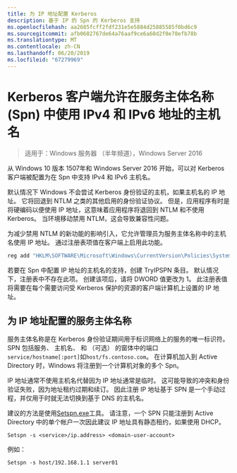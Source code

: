 ```yaml
---
title: 为 IP 地址配置 Kerberos
description: 基于 IP 的 Spn 的 Kerberos 支持
ms.openlocfilehash: aa2685fcff2fdf231e5e5884d25885585f0bd6c9
ms.sourcegitcommit: afb0602767de64a76aaf9ce6a60d2f0e78efb78b
ms.translationtype: MT
ms.contentlocale: zh-CN
ms.lasthandoff: 06/20/2019
ms.locfileid: "67279969"
---
```

# <a name="kerberos-clients-allow-ipv4-and-ipv6-address-hostnames-in-service-principal-names-spns"></a>Kerberos 客户端允许在服务主体名称 (Spn) 中使用 IPv4 和 IPv6 地址的主机名

>适用于：Windows 服务器 （半年频道），Windows Server 2016

从 Windows 10 版本 1507年和 Windows Server 2016 开始，可以对 Kerberos 客户端被配置为在 Spn 中支持 IPv4 和 IPv6 主机名。

默认情况下 Windows 不会尝试 Kerberos 身份验证的主机，如果主机名的 IP 地址。 它将回退到 NTLM 之类的其他启用的身份验证协议。 但是，应用程序有时是将硬编码以便使用 IP 地址，这意味着应用程序将退回到 NTLM 和不使用 Kerberos。 当环境移动禁用 NTLM，这会导致兼容性问题。

为减少禁用 NTLM 的新功能的影响引入，它允许管理员为服务主体名称中的主机名使用 IP 地址。 通过注册表项值在客户端上启用此功能。

```cmd
reg add "HKLM\SOFTWARE\Microsoft\Windows\CurrentVersion\Policies\System\Kerberos\Parameters" /v TryIPSPN /t REG_DWORD /d 1 /f
```

若要在 Spn 中配置 IP 地址的主机名的支持，创建 TryIPSPN 条目。 默认情况下，注册表中不存在此项。 创建该项后，请将 DWORD 值更改为 1。 此注册表值将需要在每个需要访问受 Kerberos 保护的资源的客户端计算机上设置的 IP 地址。

## <a name="configuring-a-service-principal-name-as-ip-address"></a>为 IP 地址配置的服务主体名称

服务主体名称是在 Kerberos 身份验证期间用于标识网络上的服务的唯一标识符。 SPN 包括服务、 主机名、 和 （可选） 的窗体中的端口`service/hostname[:port]`如`host/fs.contoso.com`。 在计算机加入到 Active Directory 时，Windows 将注册到一个计算机对象的多个 Spn。

IP 地址通常不使用主机名代替因为 IP 地址通常是临时。 这可能导致的冲突和身份验证失败，因为地址租约过期和续订。 因此注册 IP 地址基于 SPN 是一个手动过程，并仅用于时就无法切换到基于 DNS 的主机名。

建议的方法是使用[Setspn.exe](https://docs.microsoft.com/previous-versions/windows/it-pro/windows-server-2012-R2-and-2012/cc731241(v=ws.11))工具。 请注意，一个 SPN 只能注册到 Active Directory 中的单个帐户一次因此建议 IP 地址具有静态租约，如果使用 DHCP。

```
Setspn -s <service>/ip.address> <domain-user-account>  
```

例如：

```
Setspn -s host/192.168.1.1 server01
```
